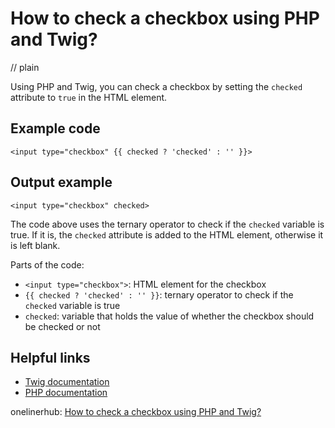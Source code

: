 # How to check a checkbox using PHP and Twig?
// plain

Using PHP and Twig, you can check a checkbox by setting the `checked` attribute to `true` in the HTML element.

## Example code

```
<input type="checkbox" {{ checked ? 'checked' : '' }}>
```

## Output example

```
<input type="checkbox" checked>
```

The code above uses the ternary operator to check if the `checked` variable is true. If it is, the `checked` attribute is added to the HTML element, otherwise it is left blank.

Parts of the code:
- `<input type="checkbox">`: HTML element for the checkbox
- `{{ checked ? 'checked' : '' }}`: ternary operator to check if the `checked` variable is true
- `checked`: variable that holds the value of whether the checkbox should be checked or not

## Helpful links
- [Twig documentation](https://twig.symfony.com/doc/2.x/)
- [PHP documentation](https://www.php.net/manual/en/index.php)

onelinerhub: [How to check a checkbox using PHP and Twig?](https://onelinerhub.com/twig/how-to-check-a-checkbox-using-php-and-twig-)